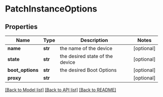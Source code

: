 # PatchInstanceOptions


## Properties
Name | Type | Description | Notes
------------ | ------------- | ------------- | -------------
**name** | **str** | the name of the device | [optional] 
**state** | **str** | the desired state of the device | [optional] 
**boot_options** | **str** | the desired Boot Options | [optional] 
**proxy** | **str** |  | [optional] 

[[Back to Model list]](../README.md#documentation-for-models) [[Back to API list]](../README.md#documentation-for-api-endpoints) [[Back to README]](../README.md)


